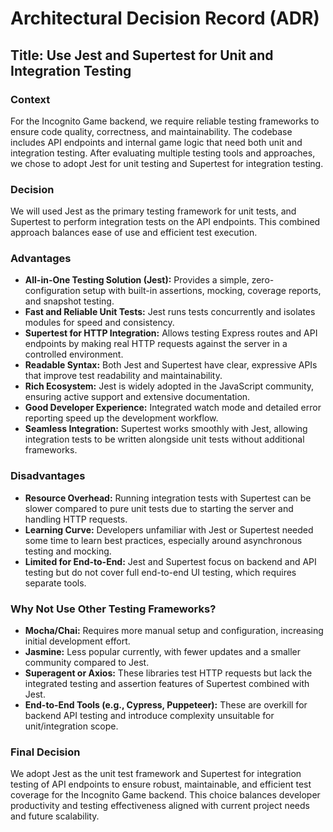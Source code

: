 # Architectural Decision Record (ADR)  
## Title: Use Jest and Supertest for Unit and Integration Testing  

### Context  
For the Incognito Game backend, we require reliable testing frameworks to ensure code quality, correctness, and maintainability. The codebase includes API endpoints and internal game logic that need both unit and integration testing. After evaluating multiple testing tools and approaches, we chose to adopt Jest for unit testing and Supertest for integration testing.  

### Decision  
We will used Jest as the primary testing framework for unit tests, and Supertest to perform integration tests on the API endpoints. This combined approach balances ease of use and efficient test execution.  

### Advantages  
- **All-in-One Testing Solution (Jest):** Provides a simple, zero-configuration setup with built-in assertions, mocking, coverage reports, and snapshot testing.  
- **Fast and Reliable Unit Tests:** Jest runs tests concurrently and isolates modules for speed and consistency.  
- **Supertest for HTTP Integration:** Allows testing Express routes and API endpoints by making real HTTP requests against the server in a controlled environment.  
- **Readable Syntax:** Both Jest and Supertest have clear, expressive APIs that improve test readability and maintainability.  
- **Rich Ecosystem:** Jest is widely adopted in the JavaScript community, ensuring active support and extensive documentation.  
- **Good Developer Experience:** Integrated watch mode and detailed error reporting speed up the development workflow.  
- **Seamless Integration:** Supertest works smoothly with Jest, allowing integration tests to be written alongside unit tests without additional frameworks.  

### Disadvantages  
- **Resource Overhead:** Running integration tests with Supertest can be slower compared to pure unit tests due to starting the server and handling HTTP requests.  
- **Learning Curve:** Developers unfamiliar with Jest or Supertest needed some time to learn best practices, especially around asynchronous testing and mocking.  
- **Limited for End-to-End:** Jest and Supertest focus on backend and API testing but do not cover full end-to-end UI testing, which requires separate tools.  

### Why Not Use Other Testing Frameworks?  
- **Mocha/Chai:** Requires more manual setup and configuration, increasing initial development effort.  
- **Jasmine:** Less popular currently, with fewer updates and a smaller community compared to Jest.  
- **Superagent or Axios:** These libraries test HTTP requests but lack the integrated testing and assertion features of Supertest combined with Jest.  
- **End-to-End Tools (e.g., Cypress, Puppeteer):** These are overkill for backend API testing and introduce complexity unsuitable for unit/integration scope.  

### Final Decision  
We adopt Jest as the unit test framework and Supertest for integration testing of API endpoints to ensure robust, maintainable, and efficient test coverage for the Incognito Game backend. This choice balances developer productivity and testing effectiveness aligned with current project needs and future scalability.
